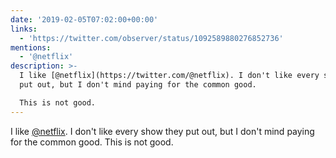 ```yaml
---
date: '2019-02-05T07:02:00+00:00'
links:
  - 'https://twitter.com/observer/status/1092589880276852736'
mentions:
  - '@netflix'
description: >-
  I like [@netflix](https://twitter.com/@netflix). I don't like every show they
  put out, but I don't mind paying for the common good.

  This is not good.
---
```

I like [@netflix](https://twitter.com/@netflix). I don't like every show they put out, but I don't mind paying for the common good.
This is not good. 

